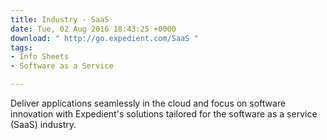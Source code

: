 ```yaml
---
title: Industry - SaaS
date: Tue, 02 Aug 2016 18:43:25 +0000
download: " http://go.expedient.com/SaaS "
tags:
- Info Sheets
- Software as a Service

---
```

Deliver applications seamlessly in the cloud and focus on software innovation with Expedient's solutions tailored for the software as a service (SaaS) industry.